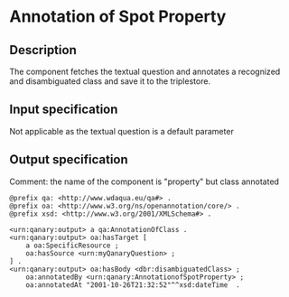 # Annotation of Spot Property

## Description

The component fetches the textual question and annotates a recognized and disambiguated class and save it to the triplestore.

## Input specification

Not applicable as the textual question is a default parameter

## Output specification

Comment: the name of the component is "property" but class annotated

```ttl
@prefix qa: <http://www.wdaqua.eu/qa#> .
@prefix oa: <http://www.w3.org/ns/openannotation/core/> .
@prefix xsd: <http://www.w3.org/2001/XMLSchema#> .

<urn:qanary:output> a qa:AnnotationOfClass .
<urn:qanary:output> oa:hasTarget [
	a oa:SpecificResource ;
 	oa:hasSource <urn:myQanaryQuestion> ;
] .
<urn:qanary:output> oa:hasBody <dbr:disambiguatedClass> ;
    oa:annotatedBy <urn:qanary:AnnotationofSpotProperty> ;
    oa:annotatedAt "2001-10-26T21:32:52"^^xsd:dateTime  .
```
